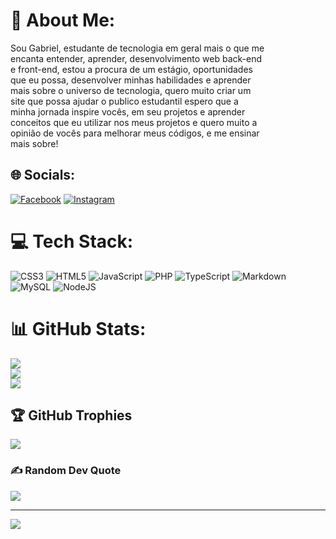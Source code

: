 # 💫 About Me:
Sou Gabriel, estudante de tecnologia em geral mais o que me<br>encanta entender, aprender, desenvolvimento web back-end <br>e front-end, estou a procura de um estágio, oportunidades <br>que eu possa, desenvolver minhas habilidades e aprender <br>mais sobre o universo de tecnologia, quero muito criar um<br>site que possa ajudar o publico estudantil espero que a <br>minha jornada inspire vocês, em seu projetos e aprender <br>conceitos que eu utilizar nos meus projetos e quero muito a <br>opinião de vocês para melhorar meus códigos, e me ensinar <br>mais sobre!


## 🌐 Socials:
[![Facebook](https://img.shields.io/badge/Facebook-%231877F2.svg?logo=Facebook&logoColor=white)](https://facebook.com/https://www.facebook.com/gabrielfelipede.oliveirarateiro) [![Instagram](https://img.shields.io/badge/Instagram-%23E4405F.svg?logo=Instagram&logoColor=white)](https://instagram.com/https://www.instagram.com/gabrielfelipe2483/) 

# 💻 Tech Stack:
![CSS3](https://img.shields.io/badge/css3-%231572B6.svg?style=for-the-badge&logo=css3&logoColor=white) ![HTML5](https://img.shields.io/badge/html5-%23E34F26.svg?style=for-the-badge&logo=html5&logoColor=white) ![JavaScript](https://img.shields.io/badge/javascript-%23323330.svg?style=for-the-badge&logo=javascript&logoColor=%23F7DF1E) ![PHP](https://img.shields.io/badge/php-%23777BB4.svg?style=for-the-badge&logo=php&logoColor=white) ![TypeScript](https://img.shields.io/badge/typescript-%23007ACC.svg?style=for-the-badge&logo=typescript&logoColor=white) ![Markdown](https://img.shields.io/badge/markdown-%23000000.svg?style=for-the-badge&logo=markdown&logoColor=white) ![MySQL](https://img.shields.io/badge/mysql-%2300f.svg?style=for-the-badge&logo=mysql&logoColor=white) ![NodeJS](https://img.shields.io/badge/node.js-6DA55F?style=for-the-badge&logo=node.js&logoColor=white)
# 📊 GitHub Stats:
![](https://github-readme-stats.vercel.app/api?username=Gabriel-Felipe-de-Oliveira-Rateiro&theme=radical&hide_border=false&include_all_commits=true&count_private=true)<br/>
![](https://github-readme-streak-stats.herokuapp.com/?user=Gabriel-Felipe-de-Oliveira-Rateiro&theme=radical&hide_border=false)<br/>
![](https://github-readme-stats.vercel.app/api/top-langs/?username=Gabriel-Felipe-de-Oliveira-Rateiro&theme=radical&hide_border=false&include_all_commits=true&count_private=true&layout=compact)

## 🏆 GitHub Trophies
![](https://github-profile-trophy.vercel.app/?username=Gabriel-Felipe-de-Oliveira-Rateiro&theme=dracula&no-frame=false&no-bg=false&margin-w=4)

### ✍️ Random Dev Quote
![](https://quotes-github-readme.vercel.app/api?type=horizontal&theme=radical)

---
[![](https://visitcount.itsvg.in/api?id=Gabriel-Felipe-de-Oliveira-Rateiro&icon=2&color=10)](https://visitcount.itsvg.in)

<!-- Proudly created with GPRM ( https://gprm.itsvg.in ) -->